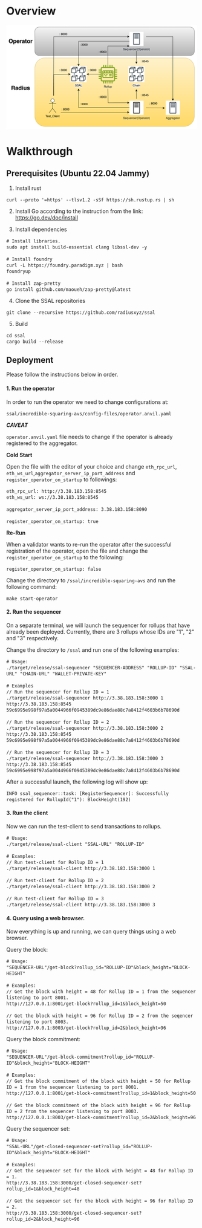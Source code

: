 # Overview
![Alt text](infra_diagram.png)

# Walkthrough

## Prerequisites (Ubuntu 22.04 Jammy)
1. Install rust
```
curl --proto '=https' --tlsv1.2 -sSf https://sh.rustup.rs | sh
```
2. Install Go according to the instruction from the link: https://go.dev/doc/install

3. Install dependencies
```
# Install libraries.
sudo apt install build-essential clang libssl-dev -y

# Install foundry
curl -L https://foundry.paradigm.xyz | bash
foundryup

# Install zap-pretty
go install github.com/maoueh/zap-pretty@latest
```

4. Clone the SSAL repositories
```
git clone --recursive https://github.com/radiusxyz/ssal
```

5. Build
```
cd ssal
cargo build --release
```

## Deployment
Please follow the instructions below in order.

#### 1. Run the operator
In order to run the operator we need to change configurations at:
```
ssal/incredible-squaring-avs/config-files/operator.anvil.yaml
```

***CAVEAT***

`operator.anvil.yaml` file needs to change if the operator is already registered to the aggregator.

**Cold Start**

Open the file with the editor of your choice and change `eth_rpc_url`, `eth_ws_url`,`aggregator_server_ip_port_address` and `register_operator_on_startup` to followings:
```
eth_rpc_url: http://3.38.183.158:8545
eth_ws_url: ws://3.38.183.158:8545

aggregator_server_ip_port_address: 3.38.183.158:8090

register_operator_on_startup: true
```

**Re-Run**

When a validator wants to re-run the operator after the successful registration of
the operator, open the file and change the `register_operator_on_startup` to the following:
```
register_operator_on_startup: false
```

Change the directory to `/ssal/incredible-squaring-avs` and run the following command:
```
make start-operator
```

#### 2. Run the sequencer
On a separate terminal, we will launch the sequencer for rollups that have already been deployed.
Currently, there are 3 rollups whose IDs are "1", "2" and "3" respectively.

Change the directory to `/ssal` and run one of the following examples:
```
# Usage:
./target/release/ssal-sequencer "SEQUENCER-ADDRESS" "ROLLUP-ID" "SSAL-URL" "CHAIN-URL" "WALLET-PRIVATE-KEY"

# Examples
// Run the sequencer for Rollup ID = 1
./target/release/ssal-sequencer http://3.38.183.158:3000 1 http://3.38.183.158:8545 59c6995e998f97a5a0044966f0945389dc9e86dae88c7a8412f4603b6b78690d

// Run the sequencer for Rollup ID = 2
./target/release/ssal-sequencer http://3.38.183.158:3000 2 http://3.38.183.158:8545 59c6995e998f97a5a0044966f0945389dc9e86dae88c7a8412f4603b6b78690d

// Run the sequencer for Rollup ID = 3
./target/release/ssal-sequencer http://3.38.183.158:3000 3 http://3.38.183.158:8545 59c6995e998f97a5a0044966f0945389dc9e86dae88c7a8412f4603b6b78690d
```

After a successful launch, the following log will show up:
```
INFO ssal_sequencer::task: [RegisterSequencer]: Successfully registered for RollupId("1"): BlockHeight(192)
```

#### 3. Run the client
Now we can run the test-client to send transactions to rollups.
```
# Usage:
./target/release/ssal-client "SSAL-URL" "ROLLUP-ID"

# Examples:
// Run test-client for Rollup ID = 1
./target/release/ssal-client http://3.38.183.158:3000 1

// Run test-client for Rollup ID = 2
./target/release/ssal-client http://3.38.183.158:3000 2

// Run test-client for Rollup ID = 3
./target/release/ssal-client http://3.38.183.158:3000 3
```

#### 4. Query using a web browser.
Now everything is up and running, we can query things using a web browser.

Query the block:
```
# Usage:
"SEQUENCER-URL"/get-block?rollup_id="ROLLUP-ID"&block_height="BLOCK-HEIGHT"

# Examples:
// Get the block with height = 48 for Rollup ID = 1 from the sequencer listening to port 8001.
http://127.0.0.1:8001/get-block?rollup_id=1&block_height=50

// Get the block with height = 96 for Rollup ID = 2 from the seqencer listening to port 8003.
http://127.0.0.1:8003/get-block?rollup_id=2&block_height=96
```

Query the block commitment:
```
# Usage:
"SEQUENCER-URL"/get-block-commitment?rollup_id="ROLLUP-ID"&block_height="BLOCK-HEIGHT"

# Examples:
// Get the block commitment of the block with height = 50 for Rollup ID = 1 from the sequencer listening to port 8001.
http://127.0.0.1:8001/get-block-commitment?rollup_id=1&block_height=50

// Get the block commitment of the block with height = 96 for Rollup ID = 2 from the sequencer listening to port 8003.
http://127.0.0.1:8003/get-block-commitment?rollup_id=2&block_height=96
```

Query the sequencer set:
```
# Usage:
"SSAL-URL"/get-closed-sequencer-set?rollup_id="ROLLUP-ID"&block_height="BLOCK-HEIGHT"

# Examples:
// Get the sequencer set for the block with height = 48 for Rollup ID = 1.
http://3.38.183.158:3000/get-closed-sequencer-set?rollup_id=1&block_height=48

// Get the sequencer set for the block with height = 96 for Rollup ID = 2.
http://3.38.183.158:3000/get-closed-sequencer-set?rollup_id=2&block_height=96
```
